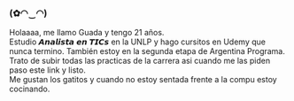 ### (✿◠‿◠)
Holaaaa, me llamo Guada y tengo 21 años. <br>
Estudio 𝘼𝙣𝙖𝙡𝙞𝙨𝙩𝙖 𝙚𝙣 𝙏𝙄𝘾𝙨 en la UNLP y hago cursitos en Udemy que nunca termino. También estoy en la segunda etapa de Argentina Programa. <br>
Trato de subir todas las practicas de la carrera asi cuando me las piden paso este link y listo. <br>
Me gustan los gatitos y cuando no estoy sentada frente a la compu estoy cocinando.

<!--
**guadaevequoz/guadaevequoz** is a ✨ _special_ ✨ repository because its `README.md` (this file) appears on your GitHub profile.

Here are some ideas to get you started:

- 🔭 I’m currently working on ...
- 🌱 I’m currently learning ...
- 👯 I’m looking to collaborate on ...
- 🤔 I’m looking for help with ...
- 💬 Ask me about ...
- 📫 How to reach me: ...
- 😄 Pronouns: ...
- ⚡ Fun fact: ...
-->
